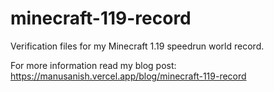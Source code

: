# minecraft-119-record
Verification files for my Minecraft 1.19 speedrun world record.

For more information read my blog post: https://manusanish.vercel.app/blog/minecraft-119-record
